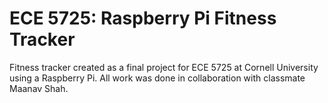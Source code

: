 # ECE 5725: Raspberry Pi Fitness Tracker
Fitness tracker created as a final project for ECE 5725 at Cornell University using a Raspberry Pi. All work was done in collaboration with classmate Maanav Shah.
